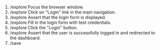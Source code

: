 1. /explore Focus the browser window.
2. /explore Click on "Login" link in the main navigation.
3. /explore Assert that the login form is displayed.
4. /explore Fill in the login form with test credentials.
5. /explore Click the "Login" button.
6. /explore Assert that the user is successfully logged in and redirected to the dashboard.
7. /save